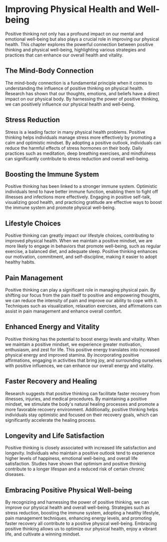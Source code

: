 Improving Physical Health and Well-being
===================================================

Positive thinking not only has a profound impact on our mental and emotional well-being but also plays a crucial role in improving our physical health. This chapter explores the powerful connection between positive thinking and physical well-being, highlighting various strategies and practices that can enhance our overall health and vitality.

The Mind-Body Connection
------------------------

The mind-body connection is a fundamental principle when it comes to understanding the influence of positive thinking on physical health. Research has shown that our thoughts, emotions, and beliefs have a direct impact on our physical body. By harnessing the power of positive thinking, we can positively influence our physical health and well-being.

Stress Reduction
----------------

Stress is a leading factor in many physical health problems. Positive thinking helps individuals manage stress more effectively by promoting a calm and optimistic mindset. By adopting a positive outlook, individuals can reduce the harmful effects of stress hormones on their body. Daily practices such as meditation, deep breathing exercises, and mindfulness can significantly contribute to stress reduction and overall well-being.

Boosting the Immune System
--------------------------

Positive thinking has been linked to a stronger immune system. Optimistic individuals tend to have better immune function, enabling them to fight off illnesses and infections more effectively. Engaging in positive self-talk, visualizing good health, and practicing gratitude are effective ways to boost the immune system and promote physical well-being.

Lifestyle Choices
-----------------

Positive thinking can greatly impact our lifestyle choices, contributing to improved physical health. When we maintain a positive mindset, we are more likely to engage in behaviors that promote well-being, such as regular exercise, a balanced diet, and adequate sleep. Positive thinking enhances our motivation, commitment, and self-discipline, making it easier to adopt healthy habits.

Pain Management
---------------

Positive thinking can play a significant role in managing physical pain. By shifting our focus from the pain itself to positive and empowering thoughts, we can reduce the intensity of pain and improve our ability to cope with it. Techniques such as visualization, relaxation exercises, and affirmations can assist in pain management and enhance overall comfort.

Enhanced Energy and Vitality
----------------------------

Positive thinking has the potential to boost energy levels and vitality. When we maintain a positive mindset, we experience greater motivation, enthusiasm, and zest for life. This positive energy translates into increased physical energy and improved stamina. By incorporating positive affirmations, engaging in activities that bring joy, and surrounding ourselves with positive influences, we can enhance our overall energy and vitality.

Faster Recovery and Healing
---------------------------

Research suggests that positive thinking can facilitate faster recovery from illnesses, injuries, and medical procedures. By maintaining a positive mindset, we stimulate the body's natural healing processes and promote a more favorable recovery environment. Additionally, positive thinking helps individuals stay optimistic and focused on their recovery goals, which can significantly accelerate the healing process.

Longevity and Life Satisfaction
-------------------------------

Positive thinking is closely associated with increased life satisfaction and longevity. Individuals who maintain a positive outlook tend to experience higher levels of happiness, emotional well-being, and overall life satisfaction. Studies have shown that optimism and positive thinking contribute to a longer lifespan and a reduced risk of certain chronic diseases.

Embracing Positive Physical Well-being
--------------------------------------

By recognizing and harnessing the power of positive thinking, we can improve our physical health and overall well-being. Strategies such as stress reduction, boosting the immune system, adopting a healthy lifestyle, pain management techniques, enhancing energy levels, and promoting faster recovery all contribute to a positive physical well-being. Embracing positive thinking allows us to optimize our physical health, enjoy a vibrant life, and cultivate a winning mindset.

